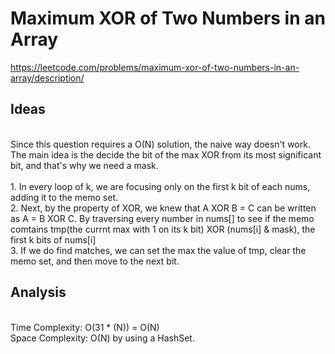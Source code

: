 # Maximum XOR of Two Numbers in an Array

https://leetcode.com/problems/maximum-xor-of-two-numbers-in-an-array/description/ <br>
  
  <h2>Ideas</h2><br>
  Since this question requires a O(N) solution, the naive way doesn't work.  <br>
  The main idea is the decide the bit of the max XOR from its most significant bit, and that's why we need a mask.  <br><br>
  1. In every loop of k, we are focusing only on the first k bit of each nums, adding it to the memo set.  <br>
  2. Next, by the property of XOR, we knew that A XOR B = C can be written as A = B XOR C.
  By traversing every number in nums[] to see if the memo comtains tmp(the currnt max with 1 on its k bit) XOR (nums[i] & mask), the first k bits of nums[i]  <br>
  3. If we do find matches, we can set the max the value of tmp, clear the memo set, and then move to the next bit.  <br>
  
  <h2>Analysis</h2><br>
  Time Complexity: O(31 * (N)) = O(N) <br>
  Space Complexity: O(N) by using a HashSet. <br>
  